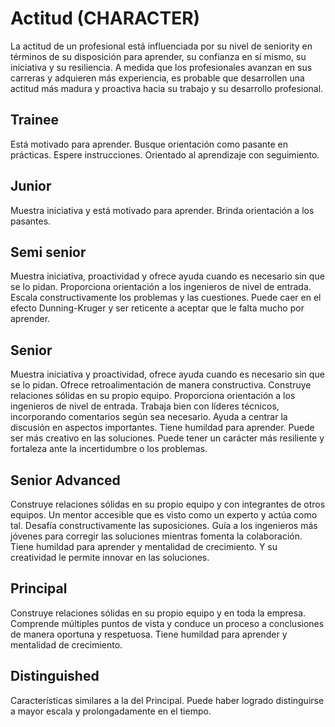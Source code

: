 # Actitud (CHARACTER)
La actitud de un profesional está influenciada por su nivel de seniority en términos de su disposición para aprender, su confianza en sí mismo, su iniciativa y su resiliencia. A medida que los profesionales avanzan en sus carreras y adquieren más experiencia, es probable que desarrollen una actitud más madura y proactiva hacia su trabajo y su desarrollo profesional.

## Trainee

Está motivado para aprender. Busque orientación como pasante en prácticas. Espere instrucciones. Orientado al aprendizaje con seguimiento.

## Junior

Muestra iniciativa y está motivado para aprender. Brinda orientación a los pasantes.

## Semi senior

Muestra iniciativa, proactividad y ofrece ayuda cuando es necesario sin que se lo pidan. Proporciona orientación a los ingenieros de nivel de entrada. Escala constructivamente los problemas y las cuestiones. Puede caer en el efecto Dunning-Kruger y ser reticente a aceptar que le falta mucho por aprender.

## Senior

Muestra iniciativa y proactividad, ofrece ayuda cuando es necesario sin que se lo pidan. Ofrece retroalimentación de manera constructiva. Construye relaciones sólidas en su propio equipo. Proporciona orientación a los ingenieros de nivel de entrada. Trabaja bien con líderes técnicos, incorporando comentarios según sea necesario. Ayuda a centrar la discusión en aspectos importantes. Tiene humildad para aprender. Puede ser más creativo en las soluciones. Puede tener un carácter más resiliente y fortaleza ante la incertidumbre o los problemas.

## Senior Advanced

Construye relaciones sólidas en su propio equipo y con integrantes de otros equipos. Un mentor accesible que es visto como un experto y actúa como tal. Desafía constructivamente las suposiciones. Guía a los ingenieros más jóvenes para corregir las soluciones mientras fomenta la colaboración. Tiene humildad para aprender y mentalidad de crecimiento.	Y su creatividad le permite innovar en las soluciones.

## Principal

Construye relaciones sólidas en su propio equipo y en toda la empresa. Comprende múltiples puntos de vista y conduce un proceso a conclusiones de manera oportuna y respetuosa. Tiene humildad para aprender y mentalidad de crecimiento.	

## Distinguished

Características similares a la del Principal. Puede haber logrado distinguirse a mayor escala y prolongadamente en el tiempo.
